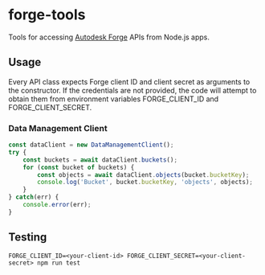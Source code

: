 # forge-tools

Tools for accessing [Autodesk Forge](https://developer.autodesk.com/) APIs from Node.js apps.

## Usage

Every API class expects Forge client ID and client secret as arguments
to the constructor. If the credentials are not provided, the code will
attempt to obtain them from environment variables FORGE_CLIENT_ID
and FORGE_CLIENT_SECRET.

### Data Management Client

```js
const dataClient = new DataManagementClient();
try {
    const buckets = await dataClient.buckets();
    for (const bucket of buckets) {
        const objects = await dataClient.objects(bucket.bucketKey);
        console.log('Bucket', bucket.bucketKey, 'objects', objects);
    }
} catch(err) {
    console.error(err);
}
```

## Testing

`FORGE_CLIENT_ID=<your-client-id> FORGE_CLIENT_SECRET=<your-client-secret> npm run test`